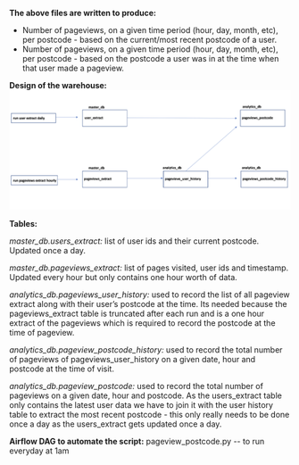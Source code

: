 **The above files are written to produce:**

- Number of pageviews, on a given time period (hour, day, month, etc), per postcode - based on the current/most recent postcode of a user.
- Number of pageviews, on a given time period (hour, day, month, etc), per postcode - based on the postcode a user was in at the time when that user made a pageview.

**Design of the warehouse:**
![alt text](https://github.com/sashadeezauch/page_view/blob/main/Diagram.png?raw=true)

**Tables:**

*master_db.users_extract:* list of user ids and their current postcode. Updated once a day.

*master_db.pageviews_extract:* list of pages visited, user ids and timestamp. Updated every hour but only contains one hour worth of data.

*analytics_db.pageviews_user_history:* used to record the list of all pageview extract along with their user’s postcode at the time. Its needed because the pageviews_extract table is truncated after each run and is a one hour extract of the pageviews which is required to record the postcode at the time of pageview.

*analytics_db.pageview_postcode_history:* used to record the total number of pageviews of pageviews_user_history on a given date, hour and postcode at the time of visit.

*analytics_db.pageview_postcode:* used to record the total number of pageviews on a given date, hour and postcode. As the users_extract table only contains the latest user data we have to join it with the user history table to extract the most recent postcode - this only really needs to be done once a day as the users_extract gets updated once a day.

**Airflow DAG to automate the script:**
pageview_postcode.py -- to run everyday at 1am 
